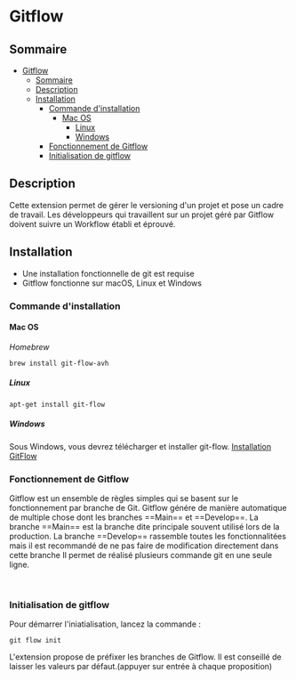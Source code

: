 # Gitflow

## Sommaire

- [Gitflow](#gitflow)
  - [Sommaire](#sommaire)
  - [Description](#description)
  - [Installation](#installation)
    - [Commande d'installation](#commande-dinstallation)
      - [Mac OS](#mac-os)
        - [Linux](#linux)
        - [Windows](#windows)
    - [Fonctionnement de Gitflow](#fonctionnement-de-gitflow)
    - [Initialisation de gitflow](#initialisation-de-gitflow)

## Description

Cette extension permet de gérer le versioning d'un projet et pose un cadre de travail.
Les développeurs qui travaillent sur un projet géré par Gitflow doivent suivre un Workflow établi et éprouvé.

## Installation

- Une installation fonctionnelle de git est requise
- Gitflow fonctionne sur macOS, Linux et Windows

### Commande d'installation

#### Mac OS

_Homebrew_

```
brew install git-flow-avh
```

##### Linux

```
apt-get install git-flow
```

##### Windows

Sous Windows, vous devrez télécharger et installer git-flow.
[Installation GitFlow](https://git-scm.com/download/win)

### Fonctionnement de Gitflow

Gitflow est un ensemble de règles simples qui se basent sur le fonctionnement par branche de Git.
Gitflow génére de manière automatique de multiple chose dont les branches ==Main== et ==Develop==.
La branche ==Main== est la branche dite principale souvent utilisé lors de la production.
La branche ==Develop== rassemble toutes les fonctionnalitées mais il est recommandé de ne pas faire de modification directement dans cette branche
Il permet de réalisé plusieurs commande git en une seule ligne.

</br>

### Initialisation de gitflow

Pour démarrer l'iniatialisation, lancez la commande :

```
git flow init
```

L'extension propose de préfixer les branches de Gitflow. Il est conseillé de laisser les valeurs par défaut.(appuyer sur entrée à chaque proposition)

</br>
